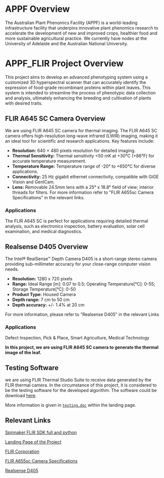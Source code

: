 # APPF Overview

The Australian Plant Phenomics Facility (APPF) is a world-leading infrastructure facility that underpins innovative plant phenomics research to accelerate the development of new and improved crops, healthier food and more sustainable agricultural practice. We currently have nodes at the University of Adelaide and the Australian National University.


# APPF_FLIR Project Overview

This project aims to develop an advanced phenotyping system using a customized 3D hyperspectral scanner that can accurately identify the expression of food-grade recombinant proteins within plant leaves. This system is intended to streamline the process of phenotypic data collection and analysis, ultimately enhancing the breeding and cultivation of plants with desired traits.


## FLIR A645 SC Camera Overview

We are using FLIR A645 SC camera for thermal imaging. The FLIR A645 SC camera offers high-resolution long-wave infrared (LWIR) imaging, making it an ideal tool for scientific and research applications. Key features include:

- **Resolution:** 640 × 480 pixels resolution for detailed imaging.
- **Thermal Sensitivity:** Thermal sensitivity <50 mK at +30°C (+86°F) for accurate temperature measurement.
- **Temperature Range:** Temperature range of -20° to +650°C for diverse applications.
- **Connectivity:** 25 Hz gigabit ethernet connectivity, compatible with GiGE Vision and GenICam.
- **Lens:** Removable 24.5mm lens with a 25° x 18.8° field of view; interior threads for filters.
For more information refer to "FLIR A655sc Camera Specifications" in the relevant links. 

### Applications

The FLIR A645 SC is perfect for applications requiring detailed thermal analysis, such as electronics inspection, battery evaluation, solar cell examination, and medical diagnostics.

## Realsense D405 Overview

The Intel® RealSense™ Depth Camera D405 is a short-range stereo camera providing sub-millimeter accuracy for your close-range computer vision needs.

- **Resolution:** 1280 x 720 pixels
- **Range:** Ideal Range [m]: 0.07 to 0.5; Operating Temperature[°C]: 0-55; Storage Temperature[°C]: 0-50
- **Product Type:** Housed Camera
- **Depth range:** 7 cm to 50 cm
- **Depth accuracy:** +/- 1.4% at 20 cm

For more information, please refer to "Realsense D405" in the relevant Links

### Applications 

Defect Inspection, Pick & Place, Smart Agriculture, Medical Technology

**In this project, we are using FLIR A645 SC camera to generate the thermal image of the leaf.**

## Testing Software
we are using FLIR Thermal Studio Suite to receive data generated by the FLIR thermal camera. In the circumstance of this project, it is considered to be the testing software for the developed algorithm. The software could be download [here](https://www.flir.com.au/support/products/flir-thermal-studio-suite/#Downloads).

More information is given in [`testing.doc`](https://anu365.sharepoint.com/sites/APPF-TL-FLIR/Shared%20Documents/Forms/AllItems.aspx?id=%2Fsites%2FAPPF%2DTL%2DFLIR%2FShared%20Documents%2FTesting&viewid=b4067fee%2D839d%2D4643%2D9b23%2D66e61f62ac63) within the landing page.

## Relevant Links
[Spinnaker FLIR SDK full and python](https://www.flir.com/support-center/iis/machine-vision/downloads/spinnaker-sdk-download/spinnaker-sdk--download-files/)

[Landing Page of the Project](https://anu365.sharepoint.com/sites/APPF-TL-FLIR)

[FLIR Corporation](https://Flir.com.au)

[FLIR A655sc Camera Specifications](https://www.flir.com.au/products/a655sc/)

[Realsense D405](https://www.framos.com/en/products/intel-realsense-depth-camera-d405-camera-only-26126)
